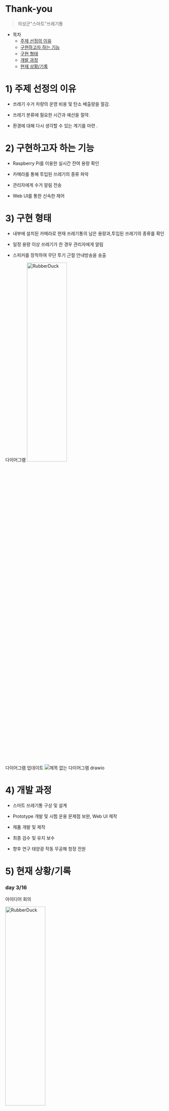 # Thank-you
>의성군"스마트"쓰레기통


* 목차
  * [주제 선정의 이유](#1-주제-선정의-이유)
  * [구현하고자 하는 기능](#2-구현하고자-하는-기능)
  * [구현 형태](#3-구현-형태)
  * [개발 과정](#4-개발-과정)
  * [현재 상황/기록](#5-현재-상황기록)



# 1) 주제 선정의 이유
  * 쓰레기 수거 차량의 운영 비용 및 탄소 배출량을 절감.


  * 쓰레기 분류에 필요한 시간과 예산을 절약.


  * 환경에 대해 다시 생각할 수 있는 계기를 마련 .


# 2) 구현하고자 하는 기능
  * Raspberry Pi를 이용한 실시간 잔여 용량 확인


  * 카메라를 통해 투입된 쓰레기의 종류 파악


  * 관리자에게 수거 알림 전송


  * Web UI를 통한 신속한 제어


# 3) 구현 형태
  * 내부에 설치된 카메라로 현재 쓰레기통의 남은 용량과,투입된 쓰레기의 종류를 확인


  * 일정 용량 이상 쓰레기가 찬 경우 관리자에게 알림


  * 스피커를 장착하여 무단 투기 근절 안내방송을 송출


다이어그램
<img src="https://user-images.githubusercontent.com/117147980/229779810-dd664aae-2cad-43c7-a136-45dd076dc93e.png" width="50%" height="40%" title="px100" alt="RubberDuck"></img>

다이어그램 업데이트
![제목 없는 다이어그램 drawio](https://github.com/icerice06/Thank-you/assets/117147980/e6c48b0b-e393-4d7f-8737-769e31098e25)



# 4) 개발 과정
  * 스마트 쓰레기통 구상 및 설계


  * Prototype 개발 및 시험 운용 문제점 보완, Web UI 제작


  * 제품 개발 및 제작 


  * 최종 검수 및 유지 보수


  * 향후 연구 태양광 작동 무공해 청정 전원 

# 5) 현재 상황/기록
### day 3/16
아이디어 회의 


<img src="https://user-images.githubusercontent.com/117147980/232285190-48594657-447a-4464-a4d0-c2303e7f40f5.jpg" width="50%" height="40%" title="px100" alt="RubberDuck"></img>


<img src="https://user-images.githubusercontent.com/117147980/232285212-d39b0bac-273b-489a-8cbb-26a9d52554d2.jpg" width="30%" height="40%" title="px100" alt="RubberDuck"></img>


### day 3/30
1차 발표


![image](https://user-images.githubusercontent.com/117147980/232286510-cfccd3e4-bfae-44b9-b5d9-b0f9a565a7b1.png)

### day 4/2
피드백


<img src="https://user-images.githubusercontent.com/117147980/232286555-0dc61a2e-0b50-4618-a573-318b627670c2.png" width="40%" height="30%" title="px100" alt="RubberDuck"></img>


### day 4/11
재료구입


![download](https://user-images.githubusercontent.com/117147980/232286645-e3f92e30-7412-493d-861b-36f8503d7794.jpg)


### day 4/11
디자인
![e1778a7060f2e17e5e6a7dfe1059c58d7915225a7bc9527673e1edd56d71](https://user-images.githubusercontent.com/117147980/233313002-529961db-6763-4012-a405-1cf5afaf200b.jpg)

![KakaoTalk_20230420_175655314](https://user-images.githubusercontent.com/117147980/233316794-90e1efa7-b680-465c-898c-652f3ca35d3e.png)

### day 5/25
<img width="1200" alt="스크린샷 2023-07-06 202219" src="https://github.com/icerice06/Thank-you/assets/117147980/eed49a0e-d96e-4855-b862-986b6dc093d4">

### day 6/22
![KakaoTalk_20230712_201244390](https://github.com/icerice06/Thank-you/assets/117147980/9230fb1c-0113-4076-bae4-df8f0b0afa95)
